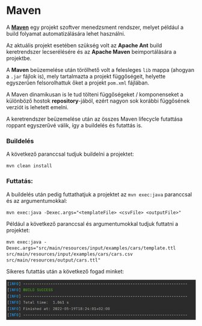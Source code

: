 # Maven

A **[Maven](http://maven.apache.org/)** egy projekt szoftver menedzsment rendszer, melyet például a build folyamat automatizálására lehet használni.


Az aktuális projekt esetében szükség volt az **Apache Ant** build keretrendszer lecserélésére és az **Apache Maven** beimportálására a projektbe.

A **Maven** beüzemelése után törölhető volt a felesleges `lib` mappa (ahogyan a `.jar` fájlok is), mely tartalmazta a projekt függőségeit, helyette egyszerűen felsorolhattuk őket a projekt `pom.xml` fájlában.

A Maven dinamikusan is le tud tölteni függőségeket / komponenseket a különböző hostok **repository**-jából, ezért nagyon sok korábbi függősének verziót is lehetett emelni.

A keretrendszer beüzemelése után az összes Maven lifecycle futattása roppant egyszerűvé válik, így a buildelés és futattás is.
 
###  Buildelés
A következő paranccsal tudjuk buildelni a projektet:
```
mvn clean install
```
### Futtatás:
A buildelés után pedig futtathatjuk a projektet az `mvn exec:java` paranccsal és az argumentumokkal:

```
mvn exec:java -Dexec.args="<templateFile> <csvFile> <outputFile>" 
```

Például a következő paranccsal és argumentumokkal tudjuk futtatni a projektet:
```
mvn exec:java -Dexec.args="src/main/resources/input/examples/cars/template.ttl src/main/resources/input/examples/cars/cars.csv src/main/resources/output/cars.ttl" 
``` 

Sikeres futattás után a következő fogad minket: 

![img.png](images/maven.png)